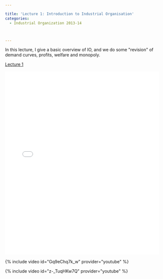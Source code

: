 ```yaml
---

title: 'Lecture 1: Introduction to Industrial Organisation'
categories:
  - Industrial Organization 2013-14



---
```

In this lecture, I give a basic overview of IO, and we do some "revision" of demand curves, profits, welfare and monopoly.



<a href="https://www.scribd.com/doc/175124124/Lecture-1"  title="View Lecture 1 on Scribd">Lecture 1</a>

<iframe data-aspect-ratio="undefined" data-auto-height="false" frameborder="0" height="600" scrolling="no" src="//www.scribd.com/embeds/175124124/content?start_page=1&amp;view_mode=slideshow&amp;show_recommendations=false" width="100%"></iframe> 



{% include video id="Gq9eChq7k_w" provider="youtube" %}

 



{% include video id="z-_TuqHKw7Q" provider="youtube" %}

